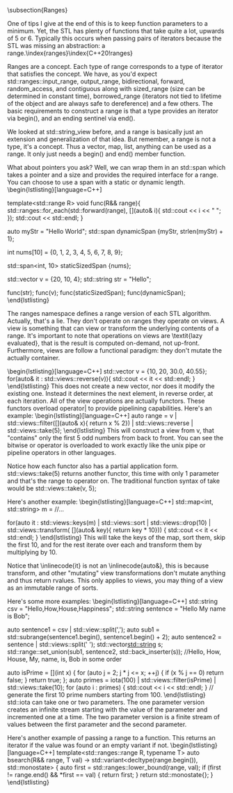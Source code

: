 \subsection{Ranges}

One of tips I give at the end of this is to keep function parameters to a minimum. Yet, the STL has plenty of functions that take quite a lot, upwards of 5 or 6. Typically this occurs when passing pairs of iterators because the STL was missing an abstraction: a range.\index{ranges}\index{C++20!ranges}

Ranges are a concept. Each type of range corresponds to a type of iterator that satisfies the concept. We have, as you'd expect std::ranges::input\_range, output\_range, bidirectional, forward, random\_access, and contiguous along with sized\_range (size can be determined in constant time), borrowed\_range (iterators not tied to lifetime of the object and are always safe to dereference) and a few others. The basic requirements to construct a range is that a type provides an iterator via begin(), and an ending sentinel via end(). 

We looked at std::string\_view before, and a range is basically just an extension and generalization of that idea. But remember, a range is not a type, it's a concept. Thus a vector, map, list, anything can be used as a range. It only just needs a begin() and end() member function. 

What about pointers you ask? Well, we can wrap them in an std::span which takes a pointer and a size and provides the required interface for a range. You can choose to use a span with a static or dynamic length.
\begin{lstlisting}[language=C++]

template<std::range R>
void func(R&& range){
    std::ranges::for_each(std::forward<R>(range), 
    [](auto& i){
        std::cout << i << " ";
    });
    std::cout << std::endl;
}

auto myStr = "Hello World";
std::span<const char> dynamicSpan 
    {myStr, strlen(myStr) + 1};

int nums[10] = {0, 1, 2, 3, 4, 5, 6, 7, 8, 9};

std::span<int, 10> staticSizedSpan {nums};

std::vector v = {20, 10, 4};
std::string str = "Hello";

func(str);
func(v);
func(staticSizedSpan);
func(dynamicSpan);
\end{lstlisting}

The ranges namespace defines a range version of each STL algorithm. Actually, that's a lie. They don't operate on ranges they operate on views. A view is something that can view or transform the underlying contents of a range. It's important to note that operations on views are \textit{lazy evaluated}, that is the result is computed on-demand, not up-front. Furthermore, views are follow a functional paradigm: they don't mutate the actually container.

\begin{lstlisting}[language=C++]
std::vector v = {10, 20, 30.0, 40.55};
for(auto& it : std::views::reverse(v)){
    std::cout << it << std::endl;
}
\end{lstlisting}
This does not create a new vector, nor does it modify the existing one. Instead it determines the next element, in reverse order, at each iteration. All of the view operations are actually functors. These functors overload operator| to provide pipelining capabilities. Here's an example:
\begin{lstlisting}[language=C++]
auto range = v
    | std::views::filter([](auto& x){ return x % 2})
    | std::views::reverse
    | std::views::take(5);
\end{lstlisting}
This will construct a view from v, that "contains" only the first 5 odd numbers from back to front. You can see the bitwise or operator is overloaded to work exactly like the unix pipe or pipeline operators in other languages.

Notice how each functor also has a partial application form. std::views::take(5) returns another functor, this time with only 1 parameter and that's the range to operator on. The traditional function syntax of take would be std::views::take(v, 5);

Here's another example:
\begin{lstlisting}[language=C++]
std::map<int, std::string> m = //...

for(auto it : std::views::keys(m)
            | std::views::sort
            | std::views::drop(10)
            | std::views::transform(
                [](auto& key){ return key * 10}))
{
    std::cout << it << std::endl;
}
\end{lstlisting}
This will take the keys of the map, sort them, skip the first 10, and for the rest iterate over each and transform them by multiplying by 10. 

Notice that \inlinecode{it} is not an \inlinecode{auto&}, this is because transform, and other "mutating" view transformations don't mutate anything and thus return rvalues. This only applies to views, you may thing of a view as an immutable range of sorts.

Here's some more examples:
\begin{lstlisting}[language=C++]
std::string csv = "Hello,How,House,Happiness";
std::string sentence = "Hello My name is Bob";

auto sentence1 = csv | std::view::split(',');
auto sub1 = std::subrange(sentence1.begin(), 
    sentence1.begin() + 2);
auto sentence2 = sentence | std::views::split(' ');
std::vector<std::string> s;
std::range::set_union(sub1, sentence2, 
    std::back_inserter(s)); 
//Hello, How, House, My, name, is, Bob in some order


auto isPrime = [](int x) {
	for (auto j = 2; j * j <= x; ++j) {
		if (x % j == 0) return false;
	}
	return true;
};
auto primes = iota(100) 
    | std::views::filter(isPrime) 
    | std::views::take(10);
for (auto i : primes) {
	std::cout << i << std::endl;
}
// generate the first 10 prime numbers starting from 100.
\end{lstlisting}
std::iota can take one or two parameters. The one parameter version creates an infinite stream starting with the value of the parameter and incremented one at a time. The two parameter version is a finite stream of values between the first parameter and the second parameter.

Here's another example of passing a range to a function. This returns an iterator if the value was found or an empty variant if not.
\begin{lstlisting}[language=C++]
template<std::ranges::range R, typename T>
auto bsearch(R&& range, T val) 
    -> std::variant<decltype(range.begin()), std::monostate> 
{
	auto first = std::ranges::lower_bound(range, val);
	if (first != range.end() && *first == val) {
		return first;
	}
	return std::monostate{};
}
\end{lstlisting}